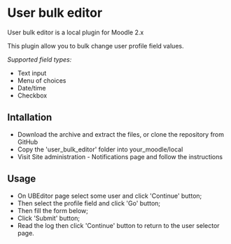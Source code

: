 User bulk editor
================

User bulk editor is a local plugin for Moodle 2.x

This plugin allow you to bulk change user profile field values.

_Supported field types:_

* Text input
* Menu of choices
* Date/time
* Checkbox

## Intallation ##

* Download the archive and extract the files, or clone the repository from GitHub
* Copy the 'user_bulk_editor' folder into your_moodle/local
* Visit Site administration - Notifications page and follow the instructions

## Usage ##

* On UBEditor page select some user and click 'Continue' button;
* Then select the profile field and click 'Go' button;
* Then fill the form below;
* Click 'Submit' button;
* Read the log then click 'Continue' button to return to the user selector page.
